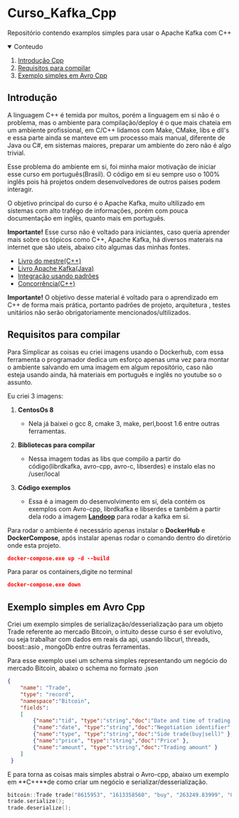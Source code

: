 # Curso_Kafka_Cpp
Repositório contendo examplos simples para usar o Apache Kafka com C++

<!-- CONTEUDO -->
<details open="open">
  <summary>Conteudo</summary>
  <ol>
    <li>
      <a href="#introdução">Introdução Cpp</a> 
    </li>   
    <li>
      <a href="#requisitos-para-compilar">Requisitos para compilar</a> 
    </li>     
    <li>
      <a href="#avro-cpp">Exemplo simples em Avro Cpp</a> 
    </li> 
  </ol>
</details>

<!-- INTRODUÇÃO -->
## Introdução
A linguagem C++ é temida por muitos, porém a linguagem em si não é o problema, mas o ambiente para compilação/deploy é o que mais chateia em um ambiente profissional, em C/C++ lidamos com Make, CMake, libs e dll's e essa parte ainda se manteve em um processo mais manual, diferente de Java ou C#, em sistemas maiores, preparar um ambiente do zero não é algo trivial.

Esse problema do ambiente em si, foi minha maior motivação de iniciar esse curso em português(Brasil). O código em si eu sempre uso o 100% inglês pois há projetos ondem desenvolvedores de outros paises podem interagir.

O objetivo principal do curso é o Apache Kafka, muito ultilizado em sistemas com alto trafégo de informações, porém com pouca documentação em inglês, quanto mais em português.

**Importante!** Esse curso não é voltado para iniciantes, caso queria aprender mais sobre os tópicos como C++, Apache Kafka, há diversos materais na internet que são uteis, abaixo cito algumas das minhas fontes.

* [Livro do mestre(C++)](https://www.amazon.com.br/C-Programming-Language-Bjarne-Stroustrup/dp/0321563840)
* [Livro Apache Kafka(Java)](https://www.confluent.io/resources/kafka-the-definitive-guide/)
* [Integração usando padrões](https://www.amazon.com.br/gp/product/0321200683?pf_rd_r=5EXGARCAFTPM52TSJR5E&pf_rd_p=72a7651a-a7d8-4551-b248-c61480b6ce6e&pd_rd_r=ff720a8b-821d-4a4a-8cbb-893912f407da&pd_rd_w=W2FIe&pd_rd_wg=lBDya&ref_=pd_gw_unk)
* [Concorrência(C++)](https://www.amazon.com/C-Concurrency-Action-Anthony-Williams/dp/1617294691)

**Importante!** O objetivo desse material é voltado para o aprendizado em C++ de forma mais prática, portanto padrões de projeto, arquitetura , testes unitários não serão obrigatoriamente mencionados/ultilizados.

<!-- REQUISITOS PARA COMPILAR -->
## Requisitos para compilar
Para Simplicar as coisas eu criei imagens usando o Dockerhub, com essa ferramenta o programador dedica um esforço apenas uma vez para montar o ambiente salvando em uma imagem em algum repositório, caso não esteja usando ainda, há materiais em português e inglês no youtube so o assunto.

Eu criei 3 imagens:

1. **CentosOs 8** 
   - Nela já baixei o gcc 8, cmake 3, make, perl,boost 1.6 entre outras ferramentas.

2. **Bibliotecas para compilar**   
   - Nessa imagem todas as libs que compilo a partir do código(librdkafka, avro-cpp, avro-c, libserdes) e instalo elas no /user/local

3. **Código exemplos**   
   - Essa é a imagem do desenvolvimento em sí, dela contém os exemplos com Avro-cpp, librdkafka e libserdes e também a partir dela rodo a imagem [**Landoop**](https://github.com/lensesio/fast-data-dev) para rodar a kafka em si.
   
Para rodar o ambiente é necessário apenas instalar o **DockerHub** e **DockerCompose**, após instalar apenas rodar o comando dentro do diretório onde esta projeto.
```json
docker-compose.exe up -d --build 
```
Para parar os containers,digite no terminal
```json
docker-compose.exe down
```

<!-- AVRO CPP -->
## Exemplo simples em Avro Cpp

Criei um exemplo simples de serialização/desserialização para um objeto Trade referente ao mercado Bitcoin, o intuito desse curso é ser evolutivo, ou seja trabalhar com dados em reais da api, usando libcurl, threads, boost::asio , mongoDb entre outras ferramentas.

Para esse exemplo usei um schema simples representando um negócio do mercado Bitcoin, abaixo o schema no formato .json
```json
{
    "name": "Trade",
    "type": "record",
    "namespace":"Bitcoin",
    "fields":
    [
        {"name":"tid", "type":"string","doc":"Date and time of trading in the Unix Era" },
        {"name":"date", "type":"string","doc":"Negotiation identifier" },
        {"name":"type", "type":"string","doc":"Side trade(buy|sell)" },
        {"name":"price", "type":"string","doc":"Price" },
        {"name":"amount", "type":"string","doc":"Trading amount" }
    ]
 } 
```
E para torna as coisas mais simples abstrai o Avro-cpp, abaixo um exemplo em **C++**de como criar um negócio e serializar/desserialização.
```cpp
bitcoin::Trade trade("8615953", "1613358560", "buy", "263249.83999", "0.03000899");
trade.serialize();
trade.deserialize();
```

 

